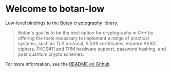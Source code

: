 # Welcome to botan-low

Low-level bindings to the [Botan](https://botan.randombit.net/) cryptography library.

> Botan's goal is to be the best option for cryptography in C++ by offering the tools necessary to implement a range of practical systems, such as TLS protocol, X.509 certificates, modern AEAD ciphers, PKCS#11 and TPM hardware support, password hashing, and post quantum crypto schemes.

For more information, see the [README on Github](https://github.com/haskellfoundation/botan)
